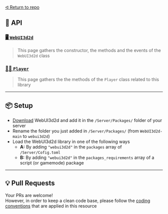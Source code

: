 [ᐊ Return to repo](https://github.com/Timmy-the-nobody/WebUI3d2d)

## 📜 API

### [🖥️ `WebUI3d2d`](https://github.com/Timmy-the-nobody/WebUI3d2d/blob/main/.api/classes/webui3d2d.md)
> This page gathers the constructor, the methods and the events of the `WebUI3d2d` class

### [👩‍💻 `Player`](https://github.com/Timmy-the-nobody/WebUI3d2d/blob/main/.api/classes/player.md)
> This page gathers the the methods of the `Player` class related to this library

---

## 📦 Setup
- [Download](https://github.com/Timmy-the-nobody/WebUI3d2d/archive/refs/heads/main.zip) WebUI3d2d and add it in the `/Server/Packages/` folder of your server
- Rename the folder you just added in `/Server/Packages/` (from `WebUI3d2d-main` to `webui3d2d`)
- Load the WebUI3d2d library in one of the following ways
  - **A:** By adding `"webui3d2d"` in the `packages` array of `/Server/Cofig.toml`
  - **B:** By adding `"webui3d2d"` in the `packages_requirements` array of a script (or gamemode) package

---

## 💡 Pull Requests
Your PRs are welcome!
<br> However, in order to keep a clean code base, please follow the [coding conventions](https://github.com/Timmy-the-nobody/WebUI3d2d/blob/main/.api/coding_conventions.md) that are applied in this resource
